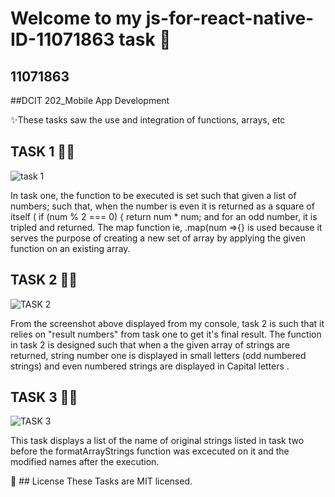 # Welcome to my js-for-react-native-ID-11071863  task 👋

## 11071863
##DCIT 202_Mobile App Development

✨These tasks saw the use and integration of functions, arrays, etc

## TASK 1 👩‍💻
![task 1](https://github.com/ElikplimD/js-for-react-native-ID-11071863/assets/148700308/b2270e8d-2eac-4a69-9678-13a5745995df)

In task one, the function  to be executed is set such that given a list of numbers; such that, when the number is even it is returned as a square of itself ( if (num % 2 === 0) {
      return num * num;  and for an odd number, it is tripled and returned.
The map function ie, .map(num =>{} is used because it serves the purpose of creating a new set of array by applying the given function on an existing array.


## TASK 2 👩‍💻
![TASK 2](https://github.com/ElikplimD/js-for-react-native-ID-11071863/assets/148700308/11f57509-7650-4ca1-8334-eb6aea8ce678)

From the screenshot above displayed from my console, task 2 is such that it relies on "result numbers" from task one to get it's final result.  The function in task 2 is designed such that when a the  given array of strings are returned, string number one is displayed in small letters (odd numbered strings) and even numbered strings are displayed in Capital letters .


## TASK 3 👩‍💻
![TASK 3](https://github.com/ElikplimD/js-for-react-native-ID-11071863/assets/148700308/ffffe60a-7ab8-4fd7-aa42-0c2b64bf462d)

This task displays a list of the name of original strings listed in task two before the formatArrayStrings function was excecuted on it and the modified names after the execution. 

📝 ## License
These Tasks are MIT licensed.
